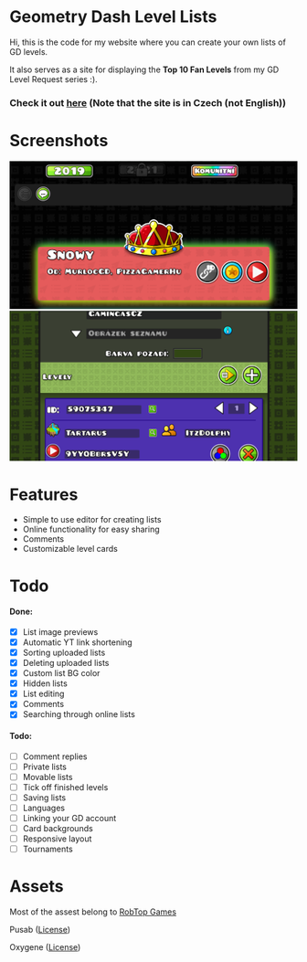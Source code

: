 # Geometry Dash Level Lists
Hi, this is the code for my website where you can create your own lists of GD levels.

It also serves as a site for displaying the **Top 10 Fan Levels** from my GD Level Request series :).

### Check it out [here](http://gamingas.wz.cz/lofttop10/) (Note that the site is in Czech (not English))

# Screenshots
![list](https://raw.githubusercontent.com/GamingasCZ/lof-top10/master/github/Screenshot_20210820_235638.png)
![editor](https://raw.githubusercontent.com/GamingasCZ/lof-top10/master/github/Screenshot_20210820_235838.png)


# Features
 - Simple to use editor for creating lists
 - Online functionality for easy sharing
 - Comments
 - Customizable level cards
# Todo
#### Done:

- [X] List image previews
- [X] Automatic YT link shortening
- [X] Sorting uploaded lists
- [X] Deleting uploaded lists
- [X] Custom list BG color
- [X] Hidden lists
- [X] List editing
- [X] Comments
- [X] Searching through online lists

#### Todo:

- [ ] Comment replies
- [ ] Private lists
- [ ] Movable lists
- [ ] Tick off finished levels
- [ ] Saving lists
- [ ] Languages
- [ ] Linking your GD account
- [ ] Card backgrounds
- [ ] Responsive layout
- [ ] Tournaments

# Assets
Most of the assest belong to [RobTop Games](http://robtopgames.com)

Pusab ([License](https://www.fontsquirrel.com/license/Pusab))

Oxygene ([License](http://pizzadude.dk/site/))
